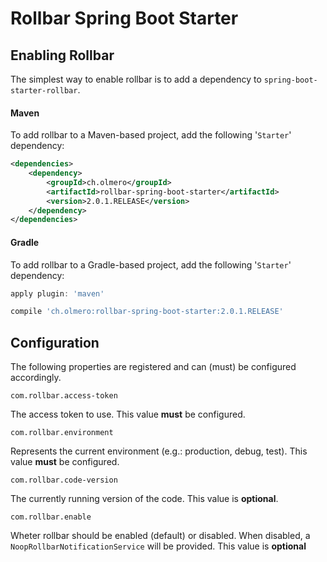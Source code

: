 # Rollbar Spring Boot Starter

## Enabling Rollbar
The simplest way to enable rollbar is to add a dependency to
`spring-boot-starter-rollbar`.

#### Maven
To add rollbar to a Maven-based project, add the following '`Starter`' dependency:

```xml
<dependencies>
    <dependency>
        <groupId>ch.olmero</groupId>
        <artifactId>rollbar-spring-boot-starter</artifactId>
        <version>2.0.1.RELEASE</version>
    </dependency>
</dependencies>
```

#### Gradle
To add rollbar to a Gradle-based project, add the following '`Starter`' dependency:

```groovy
apply plugin: 'maven'

compile 'ch.olmero:rollbar-spring-boot-starter:2.0.1.RELEASE'
```


## Configuration
The following properties are registered and can (must) be configured accordingly.

`com.rollbar.access-token`

The access token to use. This value **must** be configured.

`com.rollbar.environment`

Represents the current environment (e.g.: production, debug, test). This value **must** be configured.

`com.rollbar.code-version`

The currently running version of the code. This value is **optional**.

`com.rollbar.enable`

Wheter rollbar should be enabled (default) or disabled. When disabled, a `NoopRollbarNotificationService` will be provided. This value is **optional**
